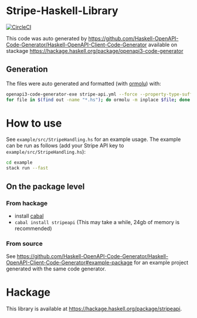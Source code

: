 # Stripe-Haskell-Library
[![CircleCI](https://circleci.com/gh/Haskell-OpenAPI-Code-Generator/Stripe-Haskell-Library.svg?style=svg)](https://circleci.com/gh/Haskell-OpenAPI-Code-Generator/Stripe-Haskell-Library)

This code was auto generated by https://github.com/Haskell-OpenAPI-Code-Generator/Haskell-OpenAPI-Client-Code-Generator
available on stackage https://hackage.haskell.org/package/openapi3-code-generator

## Generation
The files were auto generated and formatted (with [ormolu](https://github.com/tweag/ormolu)) with:

```bash
openapi3-code-generator-exe stripe-api.yml --force --property-type-suffix="'" --module-name "StripeAPI" --convert-to-camel-case --package-name "stripeapi"
for file in $(find out -name "*.hs"); do ormolu -m inplace $file; done
```

# How to use
See `example/src/StripeHandling.hs` for an example usage.
The example can be run as follows (add your Stripe API key to `example/src/StripeHandling.hs`):

```bash
cd example
stack run --fast
```

## On the package level
### From hackage
-  install [cabal](https://www.haskell.org/cabal/)
- `cabal install stripeapi` (This may take a while, 24gb of memory is recommended)

### From source
See https://github.com/Haskell-OpenAPI-Code-Generator/Haskell-OpenAPI-Client-Code-Generator#example-package for an example project generated with the same code generator.

# Hackage
This library is available at https://hackage.haskell.org/package/stripeapi.
